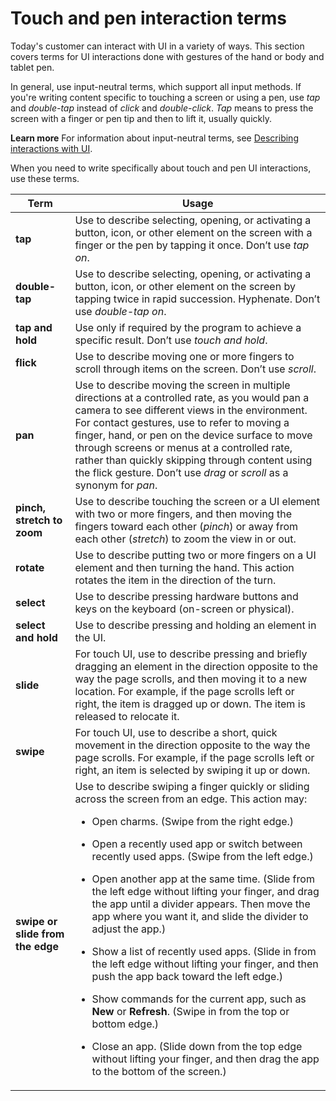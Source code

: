 # Touch and pen interaction terms

Today's
customer can interact with UI in a variety of ways. This section
covers terms for UI interactions done with gestures of
the hand or body and tablet pen. 

In general, use input-neutral terms, which support all input methods. If you're writing content specific to touching a screen or using a pen, use *tap* and *double-tap* instead of *click* and *double-click*. *Tap* means to press the screen with a finger or pen tip and then to lift it, usually quickly. 

**Learn more** For information about input-neutral terms, see [Describing interactions with UI](~/procedures-instructions/describing-interactions-with-ui.md).

When you need to write specifically about touch and pen UI interactions, use these terms. 


|             **Term**             |                                                                                                                                                                                                                                                                                                                                                                                                                                                                               **Usage**                                                                                                                                                                                                                                                                                                                                                                                                                                                                               |
|----------------------------------|-----------------------------------------------------------------------------------------------------------------------------------------------------------------------------------------------------------------------------------------------------------------------------------------------------------------------------------------------------------------------------------------------------------------------------------------------------------------------------------------------------------------------------------------------------------------------------------------------------------------------------------------------------------------------------------------------------------------------------------------------------------------------------------------------------------------------------------------------------------------------------------------------------------------------------------------------------------------------|
|             **tap**              |                                                                                                                                                                                                                                                                                                                                                                                                   Use to describe selecting, opening, or activating a button, icon, or other element on the screen with a finger or the pen by tapping it once. Don’t use *tap on*.                                                                                                                                                                                                                                                                                                                                                                                                   |
|          **double-tap**          |                                                                                                                                                                                                                                                                                                                                                                                             Use to describe selecting, opening, or activating a button, icon, or other element on the screen by tapping twice in rapid succession. Hyphenate. Don’t use *double-tap on*.                                                                                                                                                                                                                                                                                                                                                                                              |
|         **tap and hold**         |                                                                                                                                                                                                                                                                                                                                                                                                                                     Use only if required by the program to achieve a specific result. Don’t use *touch and hold*.                                                                                                                                                                                                                                                                                                                                                                                                                                     |
|            **flick**             |                                                                                                                                                                                                                                                                                                                                                                                                                                 Use to describe moving one or more fingers to scroll through items on the screen. Don’t use *scroll*.                                                                                                                                                                                                                                                                                                                                                                                                                                 |
|             **pan**              |                                                                                                                                                                                                                                                                    Use to describe moving the screen in multiple directions at a controlled rate, as you would pan a camera to see different views in the environment. For contact gestures, use to refer to moving a finger, hand, or pen on the device surface to move through screens or menus at a controlled rate, rather than quickly skipping through content using the flick gesture. Don’t use *drag* or *scroll* as a synonym for *pan*.                                                                                                                                                                                                                                                                    |
|    **pinch, stretch to zoom**    |                                                                                                                                                                                                                                                                                                                                                                                 Use to describe touching the screen or a UI element with two or more fingers, and then moving the fingers toward each other (*pinch*) or away from each other (*stretch*) to zoom the view in or out.                                                                                                                                                                                                                                                                                                                                                                                 |
|            **rotate**            |                                                                                                                                                                                                                                                                                                                                                                                                           Use to describe putting two or more fingers on a UI element and then turning the hand. This action rotates the item in the direction of the turn.                                                                                                                                                                                                                                                                                                                                                                                                           |
|            **select**            |                                                                                                                                                                                                                                                                                                                                                                                                                                      Use to describe pressing hardware buttons and keys on the keyboard (on-screen or physical).                                                                                                                                                                                                                                                                                                                                                                                                                                      |
|       **select and hold**        |                                                                                                                                                                                                                                                                                                                                                                                             Use to describe pressing and holding an element in the UI.                                                                                                                                                                                                                                                               |
|            **slide**             |                                                                                                                                                                                                                                                                                                                                       For touch UI, use to describe pressing and briefly dragging an element in the direction opposite to the way the page scrolls, and then moving it to a new location. For example, if the page scrolls left or right, the item is dragged up or down. The item is released to relocate it.                                                                                                                                                                                                                                                                                                                                        |
|            **swipe**             |                                                                                                                                                                                                                                                                                                                                                                              For touch UI, use to describe a short, quick movement in the direction opposite to the way the page scrolls. For example, if the page scrolls left or right, an item is selected by swiping it up or down.                                                                                                                                                                                                                                                                                                                                                                               |
| **swipe or slide from the edge** | Use to describe swiping a finger quickly or sliding across the screen from an edge. This action may:<br /> <ul><li>Open charms. (Swipe from the right edge.)</ul></li> <ul><li>Open a recently used app or switch between recently used apps. (Swipe from the left edge.)</ul></li> <ul><li>Open another app at the same time. (Slide from the left edge without lifting your finger, and drag the app until a divider appears. Then move the app where you want it, and slide the divider to adjust the app.)</ul></li> <ul><li>Show a list of recently used apps. (Slide in from the left edge without lifting your finger, and then push the app back toward the left edge.)</ul></li> <ul><li>Show commands for the current app, such as **New** or **Refresh**. (Swipe in from the top or bottom edge.)</ul></li> <ul><li>Close an app. (Slide down from the top edge without lifting your finger, and then drag the app to the bottom of the screen.)</ul></li> |


